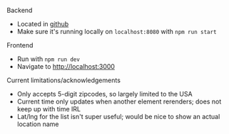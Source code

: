 Backend
- Located in [github](https://github.com/brookse/smartdoc-backend)
- Make sure it's running locally on `localhost:8080` with `npm run start`

Frontend
- Run with `npm run dev`
- Navigate to [http://localhost:3000](http://localhost:3000)

Current limitations/acknowledgements
- Only accepts 5-digit zipcodes, so largely limited to the USA
- Current time only updates when another element rerenders; does not keep up with time IRL
- Lat/lng for the list isn't super useful; would be nice to show an actual location name
